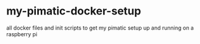 # my-pimatic-docker-setup
all docker files and init scripts to get my pimatic setup up and running on a raspberry pi
